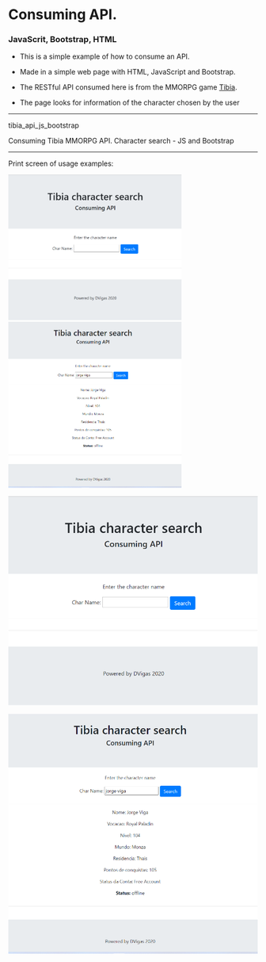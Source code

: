 # Consuming API.
### JavaScrit, Bootstrap, HTML

* This is a simple example of how to consume an API.

* Made in a simple web page with HTML, JavaScript and Bootstrap.

* The RESTful API consumed here is from the MMORPG game [Tibia](https://www.tibia.com/mmorpg/free-multiplayer-online-role-playing-game.php).

* The page looks for information of the character chosen by the user

---
tibia_api_js_bootstrap

Consuming Tibia MMORPG API. Character search - JS and Bootstrap

***

Print screen of usage examples:


<img src="source/img/screen01.png" alt="teste" width="350em">

<img src="source/img/screen02.png" alt="teste" width="350em">


![Screen 01](/source/img/screen01.png)

![Screen 01](/source/img/screen02.png)


